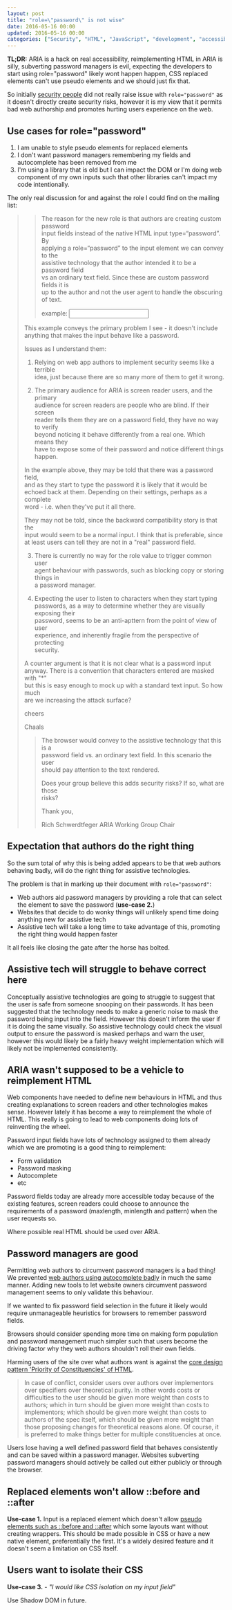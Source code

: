 ```yaml
---
layout: post
title: "role=\"password\" is not wise"
date: 2016-05-16 00:00
updated: 2016-05-16 00:00
categories: ["Security", "HTML", "JavaScript", "development", "accessibility"]
---
```


**TL;DR:** ARIA is a hack on real accessibility, reimplementing HTML in ARIA is silly, subverting password managers is evil, expecting the developers to start using role="password" likely wont happen happen, CSS replaced elements can't use pseudo elements and we should just fix that.

So initially [security people](https://lists.w3.org/Archives/Public/public-aria/2016May/0009.html) did not really raise issue with `role="password"` as it doesn't directly create security risks, however it is my view that it permits bad web authorship and promotes hurting users experience on the web.

## Use cases for role="password"

1. I am unable to style pseudo elements for replaced elements
2. I don't want password managers remembering my fields and autocomplete has been removed from me
3. I'm using a library that is old but I can impact the DOM or I'm doing web component of my own inputs such that other libraries can't impact my code intentionally.

The only real discussion for and against the role I could find on the mailing list:

>> The reason for the new role is that authors are creating custom password  
>> input fields instead of the native HTML input type=“password”. By  
>> applying a role=“password” to the input element we can convey to the  
>> assistive technology that the author intended it to be a password field  
>> vs an ordinary text field. Since these are custom password fields it is  
>> up to the author and not the user agent to handle the obscuring of text.
>>
>> example: <input type=“text” role=“password”>
>
>This example conveys the primary problem I see - it doesn't include  
>anything that makes the input behave like a password.
>
>Issues as I understand them:
>
>1. Relying on web app authors to implement security seems like a terrible  
>idea, just because there are so many more of them to get it wrong.
>
>2. The primary audience for ARIA is screen reader users, and the primary  
>audience for screen readers are people who are blind. If their screen  
>reader tells them they are on a password field, they have no way to verify  
>beyond noticing it behave differently from a real one. Which means they  
>have to expose some of their password and notice different things happen.
>
>In the example above, they may be told that there was a password field,  
>and as they start to type the password it is likely that it would be  
>echoed back at them. Depending on their settings, perhaps as a complete  
>word - i.e. when they've put it all there.
>
>They may not be told, since the backward compatibility story is that the  
>input would seem to be a normal input. I think that is preferable, since  
>at least users can tell they are not in a "real" password field.
>
>3. There is currently no way for the role value to trigger common user  
>agent behaviour with passwords, such as blocking copy or storing things in  
>a password manager.
>
>4. Expecting the user to listen to characters when they start typing  
>passwords, as a way to determine whether they are visually exposing their  
>password, seems to be an anti-apttern from the point of view of user  
>experience, and inherently fragile from the perspective of protecting  
>security.
>
>A counter argument is that it is not clear what is a password input  
>anyway. There is a convention that characters entered are masked with "*"  
>but this is easy enough to mock up with a standard text input. So how much  
>are we increasing the attack surface?
>
>cheers
>
>Chaals
>
>> The browser would convey to the assistive technology that this is a  
>> password field vs. an ordinary text field. In this scenario the user  
>> should pay attention to the text rendered.
>>
>> Does your group believe this adds security risks? If so, what are those  
>> risks?
>>
>> Thank you,
>>
>> Rich Schwerdtfeger
>> ARIA Working Group Chair

## Expectation that authors do the right thing

So the sum total of why this is being added appears to be that web authors behaving badly, will do the right thing for assistive technologies.

The problem is that in marking up their document with `role="password"`:

- Web authors aid password managers by providing a role that can select the element to save the password (**use-case 2.**)
- Websites that decide to do wonky things will unlikely spend time doing anything new for assistive tech
- Assistive tech will take a long time to take advantage of this, promoting the right thing would happen faster

It all feels like closing the gate after the horse has bolted.

## Assistive tech will struggle to behave correct here

Conceptually assistive technologies are going to struggle to suggest that the user is safe from someone snooping on their passwords. It has been suggested that the technology needs to make a generic noise to mask the password being input into the field. However this doesn't inform the user if it is doing the same visually. So assistive technology could check the visual output to ensure the password is masked perhaps and warn the user, however this would likely be a fairly heavy weight implementation which will likely not be implemented consistently.

## ARIA wasn't supposed to be a vehicle to reimplement HTML

Web components have needed to define new behaviours in HTML and thus creating explanations to screen readers and other technologies makes sense. However lately it has become a way to reimplement the whole of HTML. This really is going to lead to web components doing lots of reinventing the wheel.

Password input fields have lots of technology assigned to them already which we are promoting is a good thing to reimplement:

- Form validation
- Password masking
- Autocomplete
- etc


Password fields today are already more accessible today because of the existing features, screen readers could choose to announce the requirements of a password (maxlength, minlength and pattern) when the user requests so.

Where possible real HTML should be used over ARIA.

## Password managers are good

Permitting web authors to circumvent password managers is a bad thing! We prevented [web authors using autocomplete badly](https://bugzilla.mozilla.org/show_bug.cgi?id=956906) in much the same manner. Adding new tools to let website owners circumvent password management seems to only validate this behaviour.

If we wanted to fix password field selection in the future it likely would require unmanageable heuristics for browsers to remember password fields.

Browsers should consider spending more time on making form population and password management much simpler such that users become the driving factor why they web authors shouldn't roll their own fields.

Harming users of the site over what authors want is against the [core design pattern 'Priority of Constituencies' of HTML](https://www.w3.org/TR/html-design-principles/#priority-of-constituencies).

> In case of conflict, consider users over authors over implementors over specifiers over theoretical purity. In other words costs or difficulties to the user should be given more weight than costs to authors; which in turn should be given more weight than costs to implementors; which should be given more weight than costs to authors of the spec itself, which should be given more weight than those proposing changes for theoretical reasons alone. Of course, it is preferred to make things better for multiple constituencies at once. 

Users lose having a well defined password field that behaves consistently and can be saved within a password manager. Websites subverting password managers should actively be called out either publicly or through the browser.

## Replaced elements won't allow ::before and ::after

**Use-case 1.**
Input is a replaced element which doesn't allow [pseudo elements such as ::before and ::after](http://codepen.io/anon/pen/LNvOeq) which some layouts want without creating wrappers. This should be made possible in CSS or have a new native element, preferentially the first. It's a widely desired feature and it doesn't seem a limitation on CSS itself.

## Users want to isolate their CSS

**Use-case 3.** - *"I would like CSS isolation on my input field"*

Use Shadow DOM in future.
